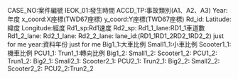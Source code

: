 CASE_NO:案件編號 
IEOK_01:發生時間 
ACCD_TP:事故類別(A1、A2、A3) 
Year:年度 
x_coord:X座標(TWD67座標) 
y_coord:Y座標(TWD67座標)
Rd_id:
Latitude:緯度
Longitude:經度
Rd1_sp:Rd1速度 
Rd2_sp:
Rd1_1_lane:RD1_1車道數
Rd1_2_lane:
Rd2_1_lane:
Rd2_2_lane:
lane_id:(RD1_1RD1_2RD2_1RD2_2) just for me
year:資料年份 just for me
Big1_1:大車比例
Small1_1:小車比例
Scooter1_1:機車比例
PCU1_1:
Trun1_1:轉向比例
Big1_2:
Small1_2:
Scooter1_2:
PCU1_2:
Trun1_2:
Big2_1:
Small2_1:
Scooter2_1:
PCU2_1:
Trun2_1:
Big2_2:
Small2_2:
Scooter2_2:
PCU2_2:Trun2_2